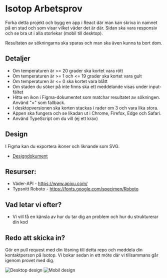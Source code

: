 Isotop Arbetsprov
===============================
Forka detta projekt och bygg en app i React där man kan skriva in namnet på en stad och som visar vilket väder det är där.
Sidan ska vara responsiv och se bra ut i alla storlekar (mobil till desktop).

Resultaten av sökningarna ska sparas och man ska även kunna ta bort dom.

## Detaljer
*	Om temperaturen är >= 20 grader ska kortet vara rött
* Om temperaturen är >= 1 och <= 19 grader ska kortet vara gult
* Om temperaturen är <= 0 ska kortet vara blått
* Om staden du söker på inte finns ska ett meddelande visas under input-fältet
* Hitta en ikon i Figma-dokumentet som matchar resultatet av sökningen. Använd "×" som fallback.
* I desktopversionen ska korten stackas i rader om 3 och vara lika stora.
* Appen ska fungera och se likadan ut i Chrome, Firefox, Edge och Safari.
* Använd TypeScript om du vill (ej ett krav)

## Design
I Figma kan du exportera ikoner och liknande som SVG.
* [Designdokument](https://www.figma.com/file/iDOGMdsvp7WAR0g5spLcno/Arbetsprov?node-id=1%3A675)

## Resurser:
* Väder-API - https://www.apixu.com/
* Typsnitt Roboto - https://fonts.google.com/specimen/Roboto

## Vad letar vi efter?
* Vi vill få en känsla av hur du tar dig an problem och hur du strukturerar din kod

## Redo att skicka in?
Gör en pull request med din lösning till detta repo och meddela din kontaktperson på Isotop. Vi bokar sedan in ett möte där vi tillsammans går igenom provet med dig.

![Desktop design](https://raw.githubusercontent.com/isotopsweden/Arbetsprov-FE/main/desktop.png)
![Mobil design](https://raw.githubusercontent.com/isotopsweden/Arbetsprov-FE/main/mobile.png)